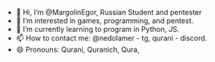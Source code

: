- 👋 Hi, I’m @MargolinEgor, Russian Student and pentester
- 👀 I’m interested in games, programming, and pentest.
- 🌱 I’m currently learning to program in Python, JS.
- 📫 How to contact me: @nedolamer - tg, qurani - discord.
- 😄 Pronouns: Qurani, Quranich, Qura,

<!---
MargolinEgor/MargolinEgor is a ✨ special ✨ repository because its `README.md` (this file) appears on your GitHub profile.
You can click the Preview link to take a look at your changes.
--->
